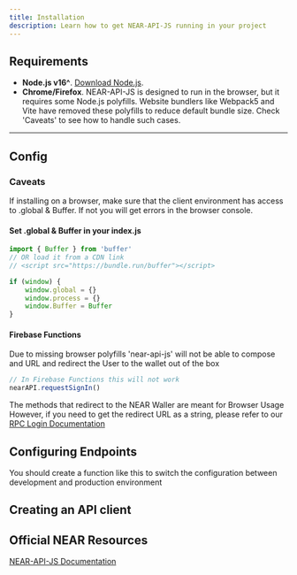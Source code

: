 ```yaml
---
title: Installation
description: Learn how to get NEAR-API-JS running in your project
---
```


## Requirements

- **Node.js v16^**. [Download Node.js](https://nodejs.org/).
- **Chrome/Firefox**. NEAR-API-JS is designed to run in the browser, but it requires some Node.js polyfills. Website bundlers like Webpack5 and Vite have removed these polyfills to reduce default bundle size. Check 'Caveats' to see how to handle such cases.
---

## Config

### Caveats
If installing on a browser, make sure that the client environment has access to .global & Buffer.
If not you will get errors in the browser console.

#### Set .global & Buffer in your index.js
```js
import { Buffer } from 'buffer'
// OR load it from a CDN link
// <script src="https://bundle.run/buffer"></script>

if (window) {
    window.global = {}
    window.process = {}
    window.Buffer = Buffer
}
```
#### Firebase Functions
Due to missing browser polyfills 'near-api-js' will not be able to compose and URL and redirect the User to the wallet out of the box

```js
// In Firebase Functions this will not work
nearAPI.requestSignIn()
```

The methods that redirect to the NEAR Waller are meant for Browser Usage
However, if you need to get the redirect URL as a string,
please refer to our [RPC Login Documentation](docs/rpc-wallet-redirects)

## Configuring Endpoints
You should create a function like this to switch the configuration between development and production environment

<tabbed-code>
<template v-slot:js>

```js
function getConfig (env) {
	switch (env) {
        case 'production':
        case 'mainnet':
            return {
                networkId: 'mainnet',
                nodeUrl: 'https://rpc.mainnet.near.org',
                walletUrl: 'https://wallet.near.org',
                helperUrl: 'https://helper.mainnet.near.org'
            }
        case 'development':
        case 'testnet':
            return {
                networkId: 'testnet',
                nodeUrl: 'https://rpc.testnet.near.org',
                walletUrl: 'https://wallet.testnet.near.org',
                helperUrl: 'https://helper.testnet.near.org'
            }
        default:
            throw Error(`Unconfigured environment '${env}'`)
	}
}
```
</template>
<template v-slot:node_js>

```js
function getConfig (env) {
	switch (env) {
		case 'production':
		case 'mainnet':
			return {
				networkId: 'mainnet',
				nodeUrl: 'https://rpc.mainnet.near.org',
				walletUrl: 'https://wallet.near.org',
				helperUrl: 'https://helper.mainnet.near.org'
			}
		case 'development':
		case 'testnet':
			return {
				networkId: 'testnet',
				nodeUrl: 'https://rpc.testnet.near.org',
				walletUrl: 'https://wallet.testnet.near.org',
				helperUrl: 'https://helper.testnet.near.org'
			}
		default:
			throw Error(`Unconfigured environment '${env}'`)
	}
}
```
</template>
</tabbed-code>


## Creating an API client

<tabbed-code>
<template v-slot:js>

```js
import * as nearAPI from 'near-api-js'

let config = getConfig('testnet')

// Adding a keystore is optional, but required for modifying the blockchain 
let keyStore = new nearAPI.keyStores.BrowserLocalStorageKeyStore()
config.deps = { keyStore: keyStore }

let near = await nearAPI.connect(config);
let walletAccount = new nearAPI.WalletAccount(near);
let accountId = walletAccount.getAccountId();
```
</template>
<template v-slot:node_js>

```js
import * as nearAPI from 'near-api-js'

let config = getConfig('testnet')

// SECURITY!!! This is a dummy key. Never hardcode any access keys in your code. 
// Import them from secure files, env variables or other configuration mangers
let access_key = 'ed25519:30J08h8380h38U3J038z3830ub3U03J3030389H783g3Gg38g7G3G33JIG3O3KLJONCDO3NP2M2P3Mldsjdkfjdk'

// Adding a keystore is optional for executing view calls
const keyStore = new keyStores.InMemoryKeyStore()
const keyPair = KeyPair.fromString(access_key)
await keyStore.setKey(network, account, keyPair) // Note the 'await'
config.deps = { keyStore: keyStore }

let near = await nearAPI.connect(config);
let walletAccount = new nearAPI.WalletAccount(near);
let accountId = walletAccount.getAccountId();
```
</template>
<template v-slot:CDN>

```html
<script src="https://cdn.jsdelivr.net/npm/near-api-js@0.41.0/dist/near-api-js.min.js"></script>
<script>
	// connect to NEAR
	const near = new nearApi.Near({
		keyStore: new nearApi.keyStores.BrowserLocalStorageKeyStore(),
		networkId: 'testnet',
		nodeUrl: 'https://rpc.testnet.near.org',
		walletUrl: 'https://wallet.testnet.near.org'
	});

	// connect to the NEAR Wallet
	const wallet = new nearApi.WalletConnection(near, 'my-app');

	// connect to a NEAR smart contract
	const contract = new nearApi.Contract(wallet.account(), 'devtest.testnet', {
		viewMethods: ['whoSaidHi'],
		changeMethods: ['sayHi']
	});
</script>
```
</template>
</tabbed-code>

## Official NEAR Resources
[NEAR-API-JS Documentation](https://near.github.io/near-api-js/)
